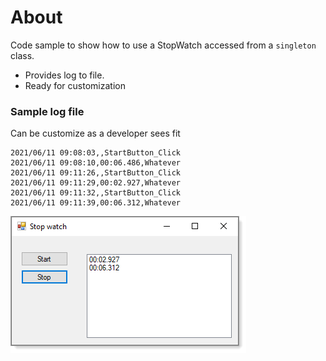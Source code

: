 ﻿# About

Code sample to show how to use a StopWatch accessed from a `singleton` class.

- Provides log to file.
- Ready for customization

### Sample log file

Can be customize as a developer sees fit

```
2021/06/11 09:08:03,,StartButton_Click
2021/06/11 09:08:10,00:06.486,Whatever
2021/06/11 09:11:26,,StartButton_Click
2021/06/11 09:11:29,00:02.927,Whatever
2021/06/11 09:11:32,,StartButton_Click
2021/06/11 09:11:39,00:06.312,Whatever
```

![Figure1](assets/figure1.png)